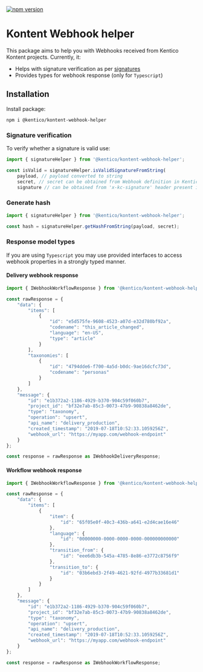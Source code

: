 [![npm version](https://badge.fury.io/js/@kentico/kontent-webhook-helper.svg)](https://www.npmjs.com/package/@kentico/kontent-webhook-helper)

# Kontent Webhook helper


This package aims to help you with Webhooks received from Kentico Kontent projects. Currently, it: 

* Helps with signature verification as per [signatures](https://docs.kontent.ai/reference/webhooks-reference#a-notification-signatures) 
* Provides types for webhook response (only for `Typescript`)

## Installation

Install package:

`npm i @kentico/kontent-webhook-helper`

### Signature verification

To verify whether a signature is valid use:

```typescript
import { signatureHelper } from '@kentico/kontent-webhook-helper';

const isValid = signatureHelper.isValidSignatureFromString(
    payload, // payload converted to string 
    secret, // secret can be obtained from Webhook definition in Kentico Kontent project
    signature // can be obtained from 'x-kc-signature' header present in webhook request);
```

### Generate hash

```typescript
import { signatureHelper } from '@kentico/kontent-webhook-helper';

const hash = signatureHelper.getHashFromString(payload, secret);
```

### Response model types

If you are using `Typescript` you may use provided interfaces to access webhook properties in a strongly typed manner. 

#### Delivery webhook response

```typescript
import { IWebhookWorkflowResponse } from '@kentico/kontent-webhook-helper';

const rawResponse = {
    "data": {
        "items": [
            {
                "id": "e5d575fe-9608-4523-a07d-e32d780bf92a",
                "codename": "this_article_changed",
                "language": "en-US",
                "type": "article"
            }
        ],
        "taxonomies": [
            {
                "id": "4794dde6-f700-4a5d-b0dc-9ae16dcfc73d",
                "codename": "personas"
            }
        ]
    },
    "message": {
        "id": "e1b372a2-1186-4929-b370-904c59f060b7",
        "project_id": "bf32e7ab-85c3-0073-47b9-90838a8462de",
        "type": "taxonomy",
        "operation": "upsert",
        "api_name": "delivery_production",
        "created_timestamp": "2019-07-18T10:52:33.1059256Z",
        "webhook_url": "https://myapp.com/webhook-endpoint"
    }
};

const response = rawResponse as IWebhookDeliveryResponse;
```

#### Workflow webhook response

```typescript
import { IWebhookWorkflowResponse } from '@kentico/kontent-webhook-helper';

const rawResponse = {
    "data": {
        "items": [
            {
                "item": {
                    "id": "65f05e0f-40c3-436b-a641-e2d4cae16e46"
                },
                "language": {
                    "id": "00000000-0000-0000-0000-000000000000"
                },
                "transition_from": {
                    "id": "eee6db3b-545a-4785-8e86-e3772c8756f9"
                },
                "transition_to": {
                    "id": "03b6ebd3-2f49-4621-92fd-4977b33681d1"
                }
            }
        ]
    },
    "message": {
        "id": "e1b372a2-1186-4929-b370-904c59f060b7",
        "project_id": "bf32e7ab-85c3-0073-47b9-90838a8462de",
        "type": "taxonomy",
        "operation": "upsert",
        "api_name": "delivery_production",
        "created_timestamp": "2019-07-18T10:52:33.1059256Z",
        "webhook_url": "https://myapp.com/webhook-endpoint"
    }
};

const response = rawResponse as IWebhookWorkflowResponse;
```
